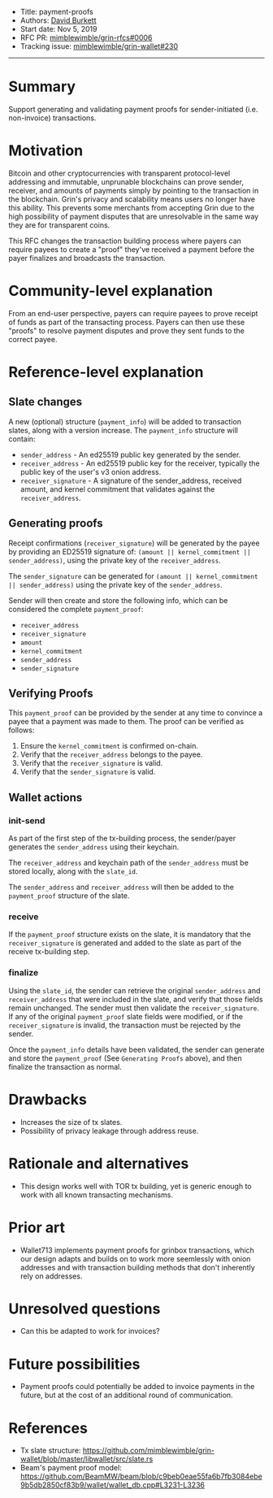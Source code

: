 - Title: payment-proofs
- Authors: [David Burkett](mailto:davidburkett38@gmail.com)
- Start date: Nov 5, 2019
- RFC PR: [mimblewimble/grin-rfcs#0006](https://github.com/mimblewimble/grin-rfcs/pull/31) 
- Tracking issue: [mimblewimble/grin-wallet#230](https://github.com/mimblewimble/grin-wallet/issues/230)
---

# Summary
[summary]: #summary

Support generating and validating payment proofs for sender-initiated (i.e. non-invoice) transactions. 

# Motivation
[motivation]: #motivation

Bitcoin and other cryptocurrencies with transparent protocol-level addressing and immutable, unprunable blockchains can prove sender, receiver, and amounts of payments simply by pointing to the transaction in the blockchain.
Grin's privacy and scalability means users no longer have this ability. This prevents some merchants from accepting Grin due to the high possibility of payment disputes that are unresolvable in the same way they are for transparent coins.

This RFC changes the transaction building process where payers can require payees to create a "proof" they've received a payment before the payer finalizes and broadcasts the transaction.

# Community-level explanation
[community-level-explanation]: #community-level-explanation

From an end-user perspective, payers can require payees to prove receipt of funds as part of the transacting process.
Payers can then use these "proofs" to resolve payment disputes and prove they sent funds to the correct payee.

# Reference-level explanation
[reference-level-explanation]: #reference-level-explanation

## Slate changes

A new (optional) structure (`payment_info`) will be added to transaction slates, along with a version increase. The `payment_info` structure will contain:

* `sender_address` - An ed25519 public key generated by the sender.
* `receiver_address` - An ed25519 public key for the receiver, typically the public key of the user's v3 onion address.
* `receiver_signature` - A signature of the sender_address, received amount, and kernel commitment that validates against the `receiver_address`. 

## Generating proofs

Receipt confirmations (`receiver_signature`) will be generated by the payee by providing an ED25519 signature of: `(amount || kernel_commitment || sender_address)`, using the private key of the `receiver_address`.

The `sender_signature` can be generated for `(amount || kernel_commitment || sender_address)` using the private key of the `sender_address`.

Sender will then create and store the following info, which can be considered the complete `payment_proof`:

* `receiver_address`
* `receiver_signature`
* `amount`
* `kernel_commitment`
* `sender_address`
* `sender_signature`

## Verifying Proofs

This `payment_proof` can be provided by the sender at any time to convince a payee that a payment was made to them. The proof can be verified as follows:

1. Ensure the `kernel_commitment` is confirmed on-chain.
2. Verify that the `receiver_address` belongs to the payee.
3. Verify that the `receiver_signature` is valid.
4. Verify that the `sender_signature` is valid.

## Wallet actions
### init-send

As part of the first step of the tx-building process, the sender/payer generates the `sender_address` using their keychain. 

The `receiver_address` and keychain path of the `sender_address` must be stored locally, along with the `slate_id`.

The `sender_address` and `receiver_address` will then be added to the `payment_proof` structure of the slate.

### receive

If the `payment_proof` structure exists on the slate, it is mandatory that the `receiver_signature` is generated and added to the slate as part of the receive tx-building step.

### finalize

Using the `slate_id`, the sender can retrieve the original `sender_address` and `receiver_address` that were included in the slate, and verify that those fields remain unchanged. The sender must then validate the `receiver_signature`. If any of the original `payment_proof` slate fields were modified, or if the `receiver_signature` is invalid, the transaction must be rejected by the sender.

Once the `payment_info` details have been validated, the sender can generate and store the `payment_proof` (See `Generating Proofs` above), and then finalize the transaction as normal.

# Drawbacks
[drawbacks]: #drawbacks

* Increases the size of tx slates.
* Possibility of privacy leakage through address reuse.

# Rationale and alternatives
[rationale-and-alternatives]: #rationale-and-alternatives

* This design works well with TOR tx building, yet is generic enough to work with all known transacting mechanisms.

# Prior art
[prior-art]: #prior-art

* Wallet713 implements payment proofs for grinbox transactions, which our design adapts and builds on to work more seemlessly with onion addresses and with transaction building methods that don't inherently rely on addresses.

# Unresolved questions
[unresolved-questions]: #unresolved-questions

* Can this be adapted to work for invoices?

# Future possibilities
[future-possibilities]: #future-possibilities

* Payment proofs could potentially be added to invoice payments in the future, but at the cost of an additional round of communication.

# References
[references]: #references

* Tx slate structure: https://github.com/mimblewimble/grin-wallet/blob/master/libwallet/src/slate.rs
* Beam's payment proof model: https://github.com/BeamMW/beam/blob/c9beb0eae55fa6b7fb3084ebe9b5db2850cf83b9/wallet/wallet_db.cpp#L3231-L3236
